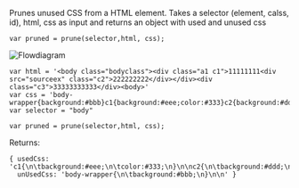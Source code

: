 Prunes unused CSS from a HTML element. 
Takes a selector (element, calss, id), html, css as input and returns an object with used and unused css

```
var pruned = prune(selector,html, css);
```

![Flowdiagram](http://upload.wikimedia.org/wikipedia/commons/6/6d/Renewalpruning.png)

```
var html = '<body class="bodyclass"><div class="a1 c1">11111111<div src="sourceex" class="c2">222222222</div></div><div class="c3">33333333333</div><body>'
var css = 'body-wrapper{background:#bbb}c1{background:#eee;color:#333}c2{background:#ddd}c3{background:#ccc}';  
var selector = "body"

var pruned = prune(selector,html, css);
```

Returns: 
```
{ usedCss: 'c1{\n\tbackground:#eee;\n\tcolor:#333;\n}\n\nc2{\n\tbackground:#ddd;\n}\n\nc3{\n\tbackground:#ccc;\n}\n\n',
  unUsedCss: 'body-wrapper{\n\tbackground:#bbb;\n}\n\n' }
```  